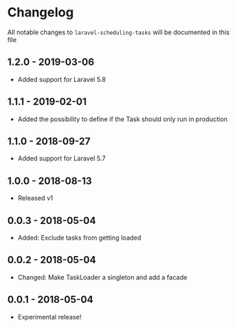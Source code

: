 # Changelog

All notable changes to `laravel-scheduling-tasks` will be documented in this file

## 1.2.0 - 2019-03-06
- Added support for Laravel 5.8

## 1.1.1 - 2019-02-01
- Added the possibility to define if the Task should only run in production

## 1.1.0 - 2018-09-27
- Added support for Laravel 5.7

## 1.0.0 - 2018-08-13
- Released v1

## 0.0.3 - 2018-05-04

- Added: Exclude tasks from getting loaded

## 0.0.2 - 2018-05-04

- Changed: Make TaskLoader a singleton and add a facade

## 0.0.1 - 2018-05-04

- Experimental release!

